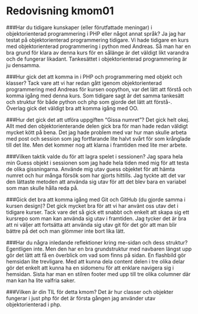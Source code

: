 ---
---
Redovisning kmom01
=========================

###Har du tidigare kunskaper (eller förutfattade meningar) i objektorienterad programmering i PHP eller något annat språk?
Ja jag har testat på objektorienterad programmering tidigare. Vi hade tidigare en kurs med objektorienterad programmering i python med Andreas. Så man har en bra grund för klara av denna kurs för en sålänge är det väldigt likt varandra och de fungerar likadant. Tankesättet i objektorienterad programmering är ju densamma.

###Hur gick det att komma in i PHP och programmering med objekt och klasser?
Tack vare att vi har redan gått igenom objektorienterad programmering med Andreas för kursen oopython, var det lätt att förstå och komma igång med denna kurs. Som tidigare sagt är det samma tankesätt och struktur för både python och php som gjorde det lätt att förstå-. Överlag gick det väldigt bra att komma igång med OO. 

###Hur det gick det att utföra uppgiften “Gissa numret”?
Det gick helt okej. Allt med den objektorienterande delen gick bra för man hade redan väldigt mycket kött på bena. Det jag hade problem med var hur man skulle arbeta med post och session som jag fortfarande lite halvt svårt för som krånglade till det lite. Men det kommer nog att klarna i framtiden med lite mer arbete. 

###Vilken taktik valde du för att lagra spelet i sessionen?
Jag spara hela min Guess objekt i sessionen som jag hade hela tiden med mig för att testa de olika gissningarna. Använde mig utav guess objektet för att hämta numret och hur många försök som har gjorts hittills. Jag tyckte att det var den lättaste metoden att använda sig utav för att det blev bara en variabel som man skulle hålla reda på.

###Gick det bra att komma igång med Git och GitHub (du gjorde samma i kursen design)?
Det gick mycket bra för att vi har använt oss utav det i tidigare kurser. Tack vare det så gick ett snabbt och enkelt att skapa sig ett kursrepo som man kan använda sig utav i framtiden. Jag tycker det är bra att ni väljer att fortsätta att använda sig utav git för det gör att man blir bättre på det och man glömmer inte bort lika lätt.

###Har du några inledande reflektioner kring me-sidan och dess struktur?
Egentligen inte. Men den har en bra grundstruktur med navbaren längst upp gör det lätt att få en överblick om vad som finns på sidan. En flashbild gör hemsidan lite trevligare. Med att kunna dela content delen i tre olika delar gör det enkelt att kunna ha en sidomenu för att enklare navigera sig i hemsidan. Sista har man en stilren footer med upp till tre olika columner där man kan ha lite valfria saker.

###Vilken är din TIL för detta kmom?
Det är hur classer och objekter fungerar i just php för det är första gången jag använder utav objektorienterad i php.
